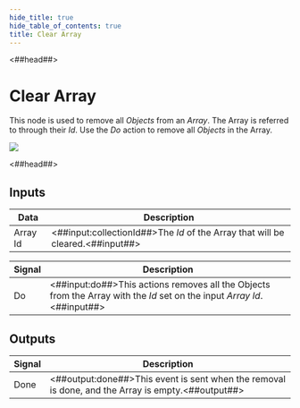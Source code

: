 ```yaml
---
hide_title: true
hide_table_of_contents: true
title: Clear Array
---
```


<##head##>

# Clear Array

This node is used to remove all _Objects_ from an _Array_. The Array is referred to through their _Id_. Use the _Do_ action to remove all _Objects_ in the Array.

<div className="ndl-image-with-background l">

![](nodes/data/array/clear-array/clear-array.png)

</div>

<##head##>

## Inputs

| Data                                       | Description                                                                    |
| ------------------------------------------ | ------------------------------------------------------------------------------ |
| <span className="ndl-data">Array Id</span> | <##input:collectionId##>The _Id_ of the Array that will be cleared.<##input##> |

| Signal                                 | Description                                                                                                             |
| -------------------------------------- | ----------------------------------------------------------------------------------------------------------------------- |
| <span className="ndl-signal">Do</span> | <##input:do##>This actions removes all the Objects from the Array with the _Id_ set on the input _Array Id_.<##input##> |

## Outputs

| Signal                                   | Description                                                                                       |
| ---------------------------------------- | ------------------------------------------------------------------------------------------------- |
| <span className="ndl-signal">Done</span> | <##output:done##>This event is sent when the removal is done, and the Array is empty.<##output##> |
